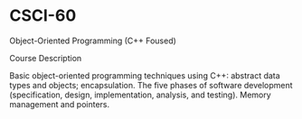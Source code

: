 # CSCI-60
Object-Oriented Programming (C++ Foused)

Course Description

Basic object-oriented programming techniques using C++: abstract data types and objects; encapsulation. The five phases of software development (specification, design, implementation, analysis, and testing). Memory management and pointers.
